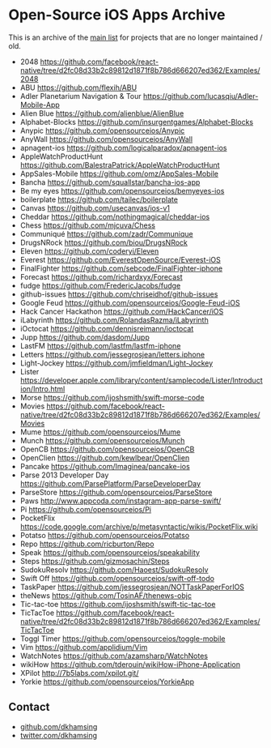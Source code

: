 # Open-Source iOS Apps Archive

This is an archive of the [main list](https://github.com/dkhamsing/open-source-ios-apps) for projects that are no longer maintained / old.

- 2048 https://github.com/facebook/react-native/tree/d2fc08d33b2c89812d1871f8b786d666207ed362/Examples/2048
- ABU https://github.com/flexih/ABU
- Adler Planetarium Navigation & Tour https://github.com/lucasqiu/Adler-Mobile-App
- Alien Blue https://github.com/alienblue/AlienBlue
- Alphabet-Blocks https://github.com/insurgentgames/Alphabet-Blocks
- Anypic https://github.com/opensourceios/Anypic
- AnyWall https://github.com/opensourceios/AnyWall
- apnagent-ios https://github.com/logicalparadox/apnagent-ios
- AppleWatchProductHunt https://github.com/BalestraPatrick/AppleWatchProductHunt
- AppSales-Mobile https://github.com/omz/AppSales-Mobile
- Bancha https://github.com/squallstar/bancha-ios-app
- Be my eyes https://github.com/opensourceios/bemyeyes-ios
- boilerplate https://github.com/tailec/boilerplate
- Canvas https://github.com/usecanvas/ios-v1
- Cheddar https://github.com/nothingmagical/cheddar-ios
- Chess https://github.com/mjcuva/Chess
- Communiqué https://github.com/zadr/Communique
- DrugsNRock https://github.com/biou/DrugsNRock
- Eleven https://github.com/coderyi/Eleven
- Everest https://github.com/EverestOpenSource/Everest-iOS
- FinalFighter https://github.com/sebcode/FinalFighter-iphone
- Forecast https://github.com/richardxyx/Forecast
- fudge https://github.com/FredericJacobs/fudge
- github-issues https://github.com/chriseidhof/github-issues
- Google Feud https://github.com/opensourceios/Google-Feud-iOS
- Hack Cancer Hackathon https://github.com/HackCancer/iOS
- iLabyrinth https://github.com/RolandasRazma/iLabyrinth
- iOctocat https://github.com/dennisreimann/ioctocat
- Jupp https://github.com/dasdom/Jupp
- LastFM https://github.com/lastfm/lastfm-iphone
- Letters https://github.com/jessegrosjean/letters.iphone
- Light-Jockey https://github.com/jmfieldman/Light-Jockey
- Lister https://developer.apple.com/library/content/samplecode/Lister/Introduction/Intro.html
- Morse https://github.com/ijoshsmith/swift-morse-code
- Movies https://github.com/facebook/react-native/tree/d2fc08d33b2c89812d1871f8b786d666207ed362/Examples/Movies
- Mume https://github.com/opensourceios/Mume
- Munch https://github.com/opensourceios/Munch
- OpenCB https://github.com/opensourceios/OpenCB
- OpenClien https://github.com/kewlbear/OpenClien
- Pancake https://github.com/Imaginea/pancake-ios
- Parse 2013 Developer Day https://github.com/ParsePlatform/ParseDeveloperDay
- ParseStore https://github.com/opensourceios/ParseStore
- Paws http://www.appcoda.com/instagram-app-parse-swift/
- Pi https://github.com/opensourceios/Pi
- PocketFlix https://code.google.com/archive/p/metasyntactic/wikis/PocketFlix.wiki
- Potatso https://github.com/opensourceios/Potatso
- Repo https://github.com/ricburton/Repo
- Speak https://github.com/opensourceios/speakability
- Steps https://github.com/gizmosachin/Steps
- SudokuResolv https://github.com/Haoest/SudokuResolv
- Swift Off https://github.com/opensourceios/swift-off-todo
- TaskPaper https://github.com/jessegrosjean/NOTTaskPaperForIOS
- theNews https://github.com/TosinAF/thenews-objc
- Tic-tac-toe https://github.com/ijoshsmith/swift-tic-tac-toe
- TicTacToe https://github.com/facebook/react-native/tree/d2fc08d33b2c89812d1871f8b786d666207ed362/Examples/TicTacToe
- Toggl Timer https://github.com/opensourceios/toggle-mobile
- Vim https://github.com/applidium/Vim
- WatchNotes https://github.com/azamsharp/WatchNotes
- wikiHow https://github.com/tderouin/wikiHow-iPhone-Application
- XPilot http://7b5labs.com/xpilot.git/
- Yorkie https://github.com/opensourceios/YorkieApp

## Contact

- [github.com/dkhamsing](https://github.com/dkhamsing)
- [twitter.com/dkhamsing](https://twitter.com/dkhamsing)
